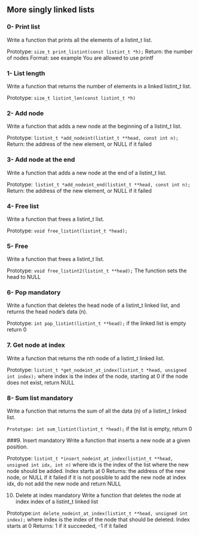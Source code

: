 ## More singly linked lists

### 0- Print list
Write a function that prints all the elements of a listint_t list.

Prototype: ``size_t print_listint(const listint_t *h);``
Return: the number of nodes
Format: see example
You are allowed to use printf

### 1- List length
Write a function that returns the number of elements in a linked listint_t list.

Prototype: ``size_t listint_len(const listint_t *h)``

### 2- Add node
Write a function that adds a new node at the beginning of a listint_t list.

Prototype: ``listint_t *add_nodeint(listint_t **head, const int n);``
Return: the address of the new element, or NULL if it failed

### 3- Add node at the end
Write a function that adds a new node at the end of a listint_t list.

Prototype:`` listint_t *add_nodeint_end(listint_t **head, const int n);``
Return: the address of the new element, or NULL if it failed

### 4- Free list
Write a function that frees a listint_t list.

Prototype: ``void free_listint(listint_t *head);``

### 5- Free
Write a function that frees a listint_t list.

Prototype: ``void free_listint2(listint_t **head);``
The function sets the head to NULL

### 6- Pop mandatory
Write a function that deletes the head node of a listint_t linked list,
and returns the head node’s data (n).

Prototype: ``int pop_listint(listint_t **head);``
if the linked list is empty return 0

### 7. Get node at index

Write a function that returns the nth node of a listint_t linked list.

Prototype:
``listint_t *get_nodeint_at_index(listint_t *head, unsigned int index);``
where index is the index of the node, starting at 0
if the node does not exist, return NULL

### 8- Sum list mandatory
Write a function that returns the sum of all the data (n)
of a listint_t linked list.

``Prototype: int sum_listint(listint_t *head);``
if the list is empty, return 0


###9. Insert mandatory
Write a function that inserts a new node at a given position.

Prototype:
`listint_t *insert_nodeint_at_index(listint_t **head, unsigned int idx, int n)`
where idx is the index of the list where the new node should be added.
Index starts at 0
Returns: the address of the new node, or NULL if it failed
if it is not possible to add the new node at index idx,
do not add the new node and return NULL


10. Delete at index mandatory
Write a function that deletes the node at index index of a listint_t linked list

Prototype:``int delete_nodeint_at_index(listint_t **head, unsigned int index);``
where index is the index of the node that should be deleted. Index starts at 0
Returns: 1 if it succeeded, -1 if it failed

